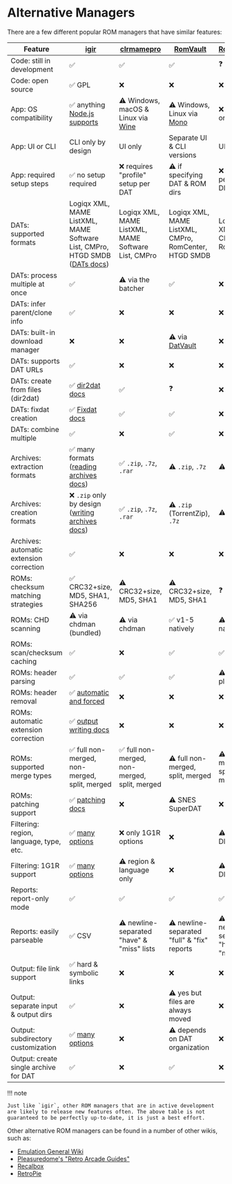 # Alternative Managers

There are a few different popular ROM managers that have similar features:

| Feature                                  | [igir](index.md)                                                                                 | [clrmamepro](https://mamedev.emulab.it/clrmamepro/)           | [RomVault](https://www.romvault.com/)                       | [RomCenter](http://www.romcenter.com/)     |
|------------------------------------------|--------------------------------------------------------------------------------------------------|---------------------------------------------------------------|-------------------------------------------------------------|--------------------------------------------|
| Code: still in development               | ✅                                                                                                | ✅                                                             | ✅                                                           | ❓                                          |
| Code: open source                        | ✅ GPL                                                                                            | ❌                                                             | ❌                                                           | ❌                                          |
| App: OS compatibility                    | ✅ anything [Node.js supports](https://nodejs.org/en/download)                                    | ⚠️ Windows, macOS & Linux via [Wine](https://www.winehq.org/) | ⚠️ Windows, Linux via [Mono](https://www.mono-project.com/) | ❌ Windows only                             |
| App: UI or CLI                           | CLI only by design                                                                               | UI only                                                       | Separate UI & CLI versions                                  | UI only                                    |
| App: required setup steps                | ✅ no setup required                                                                              | ❌ requires "profile" setup per DAT                            | ⚠️ if specifying DAT & ROM dirs                             | ❌ requires per-DAT DB setup                |
| DATs: supported formats                  | Logiqx XML, MAME ListXML, MAME Software List, CMPro, HTGD SMDB ([DATs docs](dats/processing.md)) | Logiqx XML, MAME ListXML, MAME Software List, CMPro           | Logiqx XML, MAME ListXML, CMPro, RomCenter, HTGD SMDB       | Logiqx XML, CMPro, RomCenter               |
| DATs: process multiple at once           | ✅                                                                                                | ⚠️ via the batcher                                            | ✅                                                           | ❌                                          |
| DATs: infer parent/clone info            | ✅                                                                                                | ❌                                                             | ❌                                                           | ❌                                          |
| DATs: built-in download manager          | ❌                                                                                                | ❌                                                             | ⚠️ via [DatVault](https://www.datvault.com/)                | ❌                                          |
| DATs: supports DAT URLs                  | ✅                                                                                                | ❌                                                             | ❌                                                           | ❌                                          |
| DATs: create from files (dir2dat)        | ✅ [dir2dat docs](dats/dir2dat.md)                                                                | ✅                                                             | ❓                                                           | ❌                                          |
| DATs: fixdat creation                    | ✅ [Fixdat docs](dats/fixdats.md)                                                                 | ✅                                                             | ✅                                                           | ❌                                          |
| DATs: combine multiple                   | ✅                                                                                                | ❌                                                             | ✅                                                           | ❌                                          |
| Archives: extraction formats             | ✅ many formats ([reading archives docs](input/reading-archives.md))                              | ✅ `.zip`, `.7z`, `.rar`                                       | ⚠️ `.zip`, `.7z`                                            | ⚠️ `.zip`, `.7z`                           |
| Archives: creation formats               | ❌ `.zip` only by design ([writing archives docs](output/writing-archives.md))                    | ✅ `.zip`, `.7z`, `.rar`                                       | ⚠️ `.zip` (TorrentZip), `.7z`                               | ⚠️ `.zip`, `.7z`                           |
| Archives: automatic extension correction | ✅                                                                                                | ❌                                                             | ❌                                                           | ❌                                          |
| ROMs: checksum matching strategies       | ✅ CRC32+size, MD5, SHA1, SHA256                                                                  | ⚠️ CRC32+size, MD5, SHA1                                      | ⚠️ CRC32+size, MD5, SHA1                                    | ❓                                          |
| ROMs: CHD scanning                       | ⚠️ via chdman (bundled)                                                                          | ⚠️ via chdman                                                 | ✅ v1-5 natively                                             | ⚠️ v1-4 natively                           |
| ROMs: scan/checksum caching              | ✅                                                                                                | ❌                                                             | ✅                                                           | ✅                                          |
| ROMs: header parsing                     | ✅                                                                                                | ✅                                                             | ✅                                                           | ⚠️ via plugins                             |
| ROMs: header removal                     | ✅ [automatic and forced](roms/headers.md)                                                        | ❌                                                             | ❌                                                           | ❌                                          |
| ROMs: automatic extension correction     | ✅ [output writing docs](output/options.md#fixing-rom-extensions)                                 | ❌                                                             | ❌                                                           | ❌                                          |
| ROMs: supported merge types              | ✅ full non-merged, non-merged, split, merged                                                     | ✅ full non-merged, non-merged, split, merged                  | ⚠️ full non-merged, split, merged                           | ⚠️ full non-merged, split, merged          |
| ROMs: patching support                   | ✅ [patching docs](roms/patching.md)                                                              | ❌                                                             | ⚠️ SNES SuperDAT                                            | ❌                                          |
| Filtering: region, language, type, etc.  | ✅ [many options](roms/filtering-preferences.md#filters)                                          | ❌ only 1G1R options                                           | ❌                                                           | ⚠️ only at DB setup                        |
| Filtering: 1G1R support                  | ✅ [many options](roms/filtering-preferences.md#preferences-for-1g1r)                             | ⚠️ region & language only                                     | ❌                                                           | ⚠️ only at DB setup                        |
| Reports: report-only mode                | ✅                                                                                                | ✅                                                             | ✅                                                           | ✅                                          |
| Reports: easily parseable                | ✅ CSV                                                                                            | ⚠️ newline-separated "have" & "miss" lists                    | ⚠️ newline-separated "full" & "fix" reports                 | ⚠️ newline-separated "have" & "miss" lists |
| Output: file link support                | ✅ hard & symbolic links                                                                          | ❌                                                             | ❌                                                           | ❌                                          |
| Output: separate input & output dirs     | ✅                                                                                                | ❌                                                             | ⚠️ yes but files are always moved                           | ❌                                          |
| Output: subdirectory customization       | ✅ [many options](output/path-options.md)                                                         | ❌                                                             | ⚠️ depends on DAT organization                              | ❌                                          |
| Output: create single archive for DAT    | ✅                                                                                                | ❌                                                             | ✅                                                           | ❌                                          |

!!! note

    Just like `igir`, other ROM managers that are in active development are likely to release new features often. The above table is not guaranteed to be perfectly up-to-date, it is just a best effort.

Other alternative ROM managers can be found in a number of other wikis, such as:

- [Emulation General Wiki](https://emulation.gametechwiki.com/index.php/ROM_managers)
- [Pleasuredome's "Retro Arcade Guides"](https://pleasuredome.miraheze.org/wiki/ROM_Manager)
- [Recalbox](https://wiki.recalbox.com/en/tutorials/utilities/rom-management)
- [RetroPie](https://retropie.org.uk/docs/Validating%2C-Rebuilding%2C-and-Filtering-ROM-Collections/)
